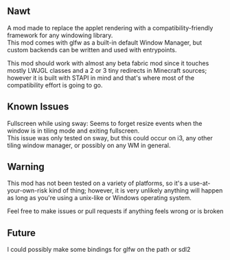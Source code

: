 ## Nawt

A mod made to replace the applet rendering with a compatibility-friendly framework for any windowing library.  
This mod comes with glfw as a built-in default Window Manager, but custom backends can be written and used with entrypoints. 

This mod should work with almost any beta fabric mod since it touches mostly LWJGL classes and a 2 or 3 tiny redirects in Minecraft sources; 
however it is built with STAPI in mind and that's where most of the compatibility effort is going to go.

## Known Issues
Fullscreen while using sway: Seems to forget resize events when the window is in tiling mode and exiting fullscreen.  
This issue was only tested on sway, but this could occur on i3, any other tiling window manager, or possibly on any WM in general.

## Warning
This mod has not been tested on a variety of platforms, so it's a use-at-your-own-risk kind of thing; however, it is very unlikely anything will happen as long as you're using a unix-like or Windows operating system.    

Feel free to make issues or pull requests if anything feels wrong or is broken

## Future

I could possibly make some bindings for glfw on the path or sdl2
